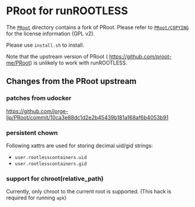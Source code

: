 # PRoot for runROOTLESS

The [`PRoot`](PRoot) directory contains a fork of PRoot.
Please refer to [`PRoot/COPYING`](PRoot/COPYING) for the license information (GPL v2).

Please use `install.sh` to install.

Note that the upstream version of PRoot ( https://github.com/proot-me/PRoot) is unlikely to work with runROOTLESS.

## Changes from the PRoot upstream

### patches from udocker

https://github.com/jorge-lip/PRoot/commit/10ca3e88dc1d2e2b45439b181a168af6b4053b91

### persistent chown

Following xattrs are used for storing decimal uid/gid strings:

- `user.rootlesscontainers.uid`
- `user.rootlesscontainers.gid`

### support for chroot(relative_path)

Currently, only chroot to the current root is supported.
(This hack is required for running `apk`)
